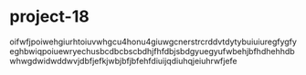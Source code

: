 # project-18
oifwfjpoiwehgiurhtoiuvwhgcu4honu4giuwgcnerstrcrddvtdytybuiuiuregfygfyeghbwiqpoiuewryechusbcdbcbscbdhjfhfdbjsbdgyuegyufwbehjbfhdhehhdbwhwgdwidwddwvjdbfjefkjwbjbfjbfehfdiuijqdiuhqjeiuhrwfjefe
